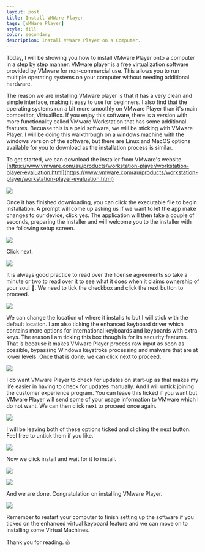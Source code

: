 ```yaml
---
layout: post
title: Install VMWare Player
tags: [VMWare Player]
style: fill
color: secondary
description: Install VMWare Player on a Computer.
---
```


Today, I will be showing you how to install VMware Player onto a computer in a step by step manner. VMware player is a free virtualization software provided by VMware for non-commercial use. This allows you to run multiple operating systems on your computer without needing additional hardware.

The reason we are installing VMware player is that it has a very clean and simple interface, making it easy to use for beginners. I also find that the operating systems run a bit more smoothly on VMware Player than it's main competitor, VirtualBox. If you enjoy this software, there is a version with more functionality called VMware Workstation that has some additional features. Becuase this is a paid software, we will be sticking with VMware Player. I will be doing this walkthrough on a windows machine with the windows version of the software, but there are Linux and MacOS options available for you to download as the installation process is similar.

To get started, we can download the installer from VMware's website.
[https://www.vmware.com/au/products/workstation-player/workstation-player-evaluation.html](https://www.vmware.com/au/products/workstation-player/workstation-player-evaluation.html)

![](/assets/posts/install-vmware-player/vmware_download.png)

Once it has finished downloading, you can click the executable file to begin installation. A prompt will come up asking us if we want to let the app make changes to our device, click yes. The application will then take a couple of seconds, preparing the installer and will welcome you to the installer with the following setup screen.

![](/assets/posts/install-vmware-player/setup_1.png)

Click next.

![](/assets/posts/install-vmware-player/setup_2.png)

It is always good practice to read over the license agreements so take a minute or two to read over it to see what it does when it claims ownership of your soul :ghost:. We need to tick the checkbox and click the next button to proceed.

![](/assets/posts/install-vmware-player/setup_3.png)

We can change the location of where it installs to but I will stick with the default location. I am also ticking the enhanced keyboard driver which contains more options for international keyboards and keyboards with extra keys. The reason I am ticking this box though is for its security features. That is because it makes VMware Player process raw input as soon as possible, bypassing Windows keystroke processing and malware that are at lower levels. 
Once that is done, we can click next to proceed.

![](/assets/posts/install-vmware-player/setup_4.png)

I do want VMware Player to check for updates on start-up as that makes my life easier in having to check for updates manually. And I will untick joining the customer experience program. You can leave this ticked if you want but VMware Player will send some of your usage information to VMware which I do not want. We can then click next to proceed once again.

![](/assets/posts/install-vmware-player/setup_5.png)

I will be leaving both of these options ticked and clicking the next button. Feel free to untick them if you like.

![](/assets/posts/install-vmware-player/setup_6.png)

Now we click install and wait for it to install.

![](/assets/posts/install-vmware-player/setup_7.png)

![](/assets/posts/install-vmware-player/setup_8.png)

And we are done. Congratulation on installing VMware Player. 

![](/assets/posts/install-vmware-player/setup_9.png)

Remember to restart your computer to finish setting up the software if you ticked on the enhanced virtual keyboard feature and we can move on to installing some Virtual Machines.

Thank you for reading. :+1: